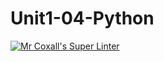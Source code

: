 # Unit1-04-Python
[![Mr Coxall's Super Linter](https://github.com/ICS3U-Programming-MarcusW/Unit1-04-Python/workflows/Mr%20Coxall's%20Super%20Linter/badge.svg)](https://github.com/ICS3U-Programming-MarcusW/Unit1-04-Python/actions/)
